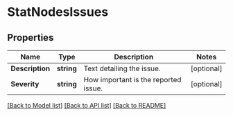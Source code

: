 # StatNodesIssues

## Properties

Name | Type | Description | Notes
------------ | ------------- | ------------- | -------------
**Description** | **string** | Text detailing the issue. | [optional] 
**Severity** | **string** | How important is the reported issue. | [optional] 

[[Back to Model list]](../README.md#documentation-for-models) [[Back to API list]](../README.md#documentation-for-api-endpoints) [[Back to README]](../README.md)


